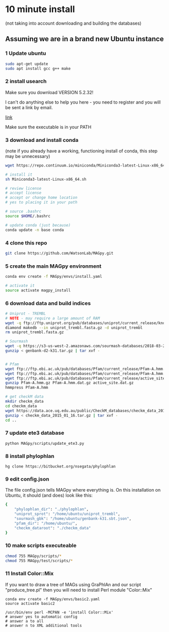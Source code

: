 # 10 minute install

(not taking into account downloading and building the databases)

## Assuming we are in a brand new Ubuntu instance

### 1 Update ubuntu
```sh
sudo apt-get update
sudo apt install gcc g++ make
```

### 2 install usearch 

Make sure you download VERSION 5.2.32!

I can't do anything else to help you here - you need to register and you will be sent a link by email.

[link](https://www.drive5.com/usearch/download.html)

Make sure the executable is in your PATH

### 3 download and install conda

(note if you already have a working, functioning install of conda, this step may be unnecessary)

```sh
wget https://repo.continuum.io/miniconda/Miniconda3-latest-Linux-x86_64.sh

# install it
sh Miniconda3-latest-Linux-x86_64.sh

# review license
# accept license
# accept or change home location
# yes to placing it in your path

# source .bashrc
source $HOME/.bashrc

# update conda (just because)
conda update -n base conda
```

### 4 clone this repo
```sh
git clone https://github.com/WatsonLab/MAGpy.git
```

### 5 create the main MAGpy environment
```sh
conda env create -f MAGpy/envs/install.yaml

# activate it
source activate magpy_install
```

### 6 download data and build indices
```sh
# Uniprot - TREMBL
# NOTE - may require a large amount of RAM
wget -q ftp://ftp.uniprot.org/pub/databases/uniprot/current_release/knowledgebase/complete/uniprot_trembl.fasta.gz 
diamond makedb --in uniprot_trembl.fasta.gz -d uniprot_trembl
rm uniprot_trembl.fasta.gz

# Sourmash
wget -q https://s3-us-west-2.amazonaws.com/sourmash-databases/2018-03-29/genbank-d2-k31.tar.gz
gunzip < genbank-d2-k31.tar.gz | tar xvf -


# Pfam
wget ftp://ftp.ebi.ac.uk/pub/databases/Pfam/current_release/Pfam-A.hmm.gz
wget ftp://ftp.ebi.ac.uk/pub/databases/Pfam/current_release/Pfam-A.hmm.dat.gz
wget ftp://ftp.ebi.ac.uk/pub/databases/Pfam/current_release/active_site.dat.gz
gunzip Pfam-A.hmm.gz Pfam-A.hmm.dat.gz active_site.dat.gz
hmmpress Pfam-A.hmm

# get checkM data
mkdir checkm_data
cd checkm_data
wget https://data.ace.uq.edu.au/public/CheckM_databases/checkm_data_2015_01_16.tar.gz
gunzip < checkm_data_2015_01_16.tar.gz | tar xvf -
cd ..
```

### 7 update ete3 database
```
python MAGpy/scripts/update_ete3.py
```

### 8 install phylophlan
```
hg clone https://bitbucket.org/nsegata/phylophlan
```

### 9 edit config.json

The file config.json tells MAGpy where everything is.  On this installation on Ubuntu, it should (and does) look like this:

```sh
{
    "phylophlan_dir": "./phylophlan",
    "uniprot_sprot": "/home/ubuntu/uniprot_trembl",
    "sourmash_gbk": "/home/ubuntu/genbank-k31.sbt.json",
    "pfam_dir": "/home/ubuntu/",
    "checkm_dataroot": "./checkm_data"
}
```

### 10 make scripts executeable

```sh
chmod 755 MAGpy/scripts/*
chmod 755 MAGpy/test/scripts/*
```

### 11 Install Color::Mix

If you want to draw a tree of MAGs using GraPhlAn and our script "produce_tree.pl" then you will need to install Perl module "Color::Mix"

```
conda env create -f MAGpy/envs/basic2.yaml
source activate basic2

/usr/bin/env perl -MCPAN -e 'install Color::Mix'
# answer yes to automatic config
# answer a to all
# answer n to XML additional tools
```




